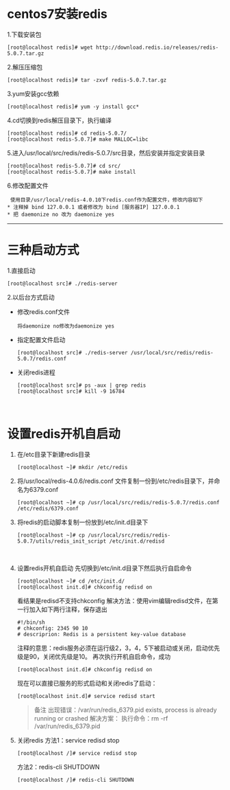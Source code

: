 # centos7安装redis

1.下载安装包

```shell
[root@localhost redis]# wget http://download.redis.io/releases/redis-5.0.7.tar.gz
```

2.解压压缩包

```shell
[root@localhost redis]# tar -zxvf redis-5.0.7.tar.gz
```

3.yum安装gcc依赖

```shell
[root@localhost redis]# yum -y install gcc*
```

4.cd切换到redis解压目录下，执行编译

```shell
[root@localhost redis]# cd redis-5.0.7/
[root@localhost redis-5.0.7]# make MALLOC=libc
```

5.进入/usr/local/src/redis/redis-5.0.7/src目录，然后安装并指定安装目录

```shell
[root@localhost redis-5.0.7]# cd src/
[root@localhost redis-5.0.7]# make install
```

6.修改配置文件

```
 使用目录/usr/local/redis-4.0.10下redis.conf作为配置文件，修改内容如下
* 注释掉 bind 127.0.0.1 或者修改为 bind [服务器IP] 127.0.0.1
* 把 daemonize no 改为 daemonize yes
```

------

# 三种启动方式

1.直接启动

```shell
[root@localhost src]# ./redis-server
```

2.以后台方式启动

- 修改redis.conf文件

  ```
  将daemonize no修改为daemonize yes
  ```

- 指定配置文件启动

  ```shell
  [root@localhost src]# ./redis-server /usr/local/src/redis/redis-5.0.7/redis.conf
  ```

- 关闭redis进程

  ```shell
  [root@localhost src]# ps -aux | grep redis
  [root@localhost src]# kill -9 16784
  ```

  ​

# 设置redis开机自启动

1. 在/etc目录下新建redis目录

   ```shell
   [root@localhost ~]# mkdir /etc/redis
   ```

2. 将/usr/local/redis-4.0.6/redis.conf 文件复制一份到/etc/redis目录下，并命名为6379.conf

   ```shell
   [root@localhost ~]# cp /usr/local/src/redis/redis-5.0.7/redis.conf /etc/redis/6379.conf
   ```

3. 将redis的启动脚本复制一份放到/etc/init.d目录下

   ```shell
   [root@localhost ~]# cp /usr/local/src/redis/redis-5.0.7/utils/redis_init_script /etc/init.d/redisd
   ```

   ​

4. 设置redis开机自启动
   先切换到/etc/init.d目录下然后执行自启命令

   ```shell
   [root@localhost ~]# cd /etc/init.d/
   [root@localhost init.d]# chkconfig redisd on
   ```

   看结果是redisd不支持chkconfig
   解决方法：使用vim编辑redisd文件，在第一行加入如下两行注释，保存退出

   ```shell
   #!/bin/sh
   # chkconfig: 2345 90 10
   # descriprion: Redis is a persistent key-value database
   ```

   注释的意思：redis服务必须在运行级2，3，4，5下被启动或关闭，启动优先级是90，关闭优先级是10。
   再次执行开机自启命令，成功

   ```shell
   [root@localhost init.d]# chkconfig redisd on
   ```

   现在可以直接已服务的形式启动和关闭redis了启动：

   ```shell
   [root@localhost init.d]# service redisd start
   ```

   > 备注
   > 出现错误：/var/run/redis_6379.pid exists, process is already running or crashed
   > 解决方案：
   > 执行命令：rm -rf /var/run/redis_6379.pid

5. 关闭redis
   方法1：service redisd stop

   ```shell
   [root@localhost /]# service redisd stop
   ```

   方法2：redis-cli SHUTDOWN

   ```shell
   [root@localhost /]# redis-cli SHUTDOWN
   ```

   ​

